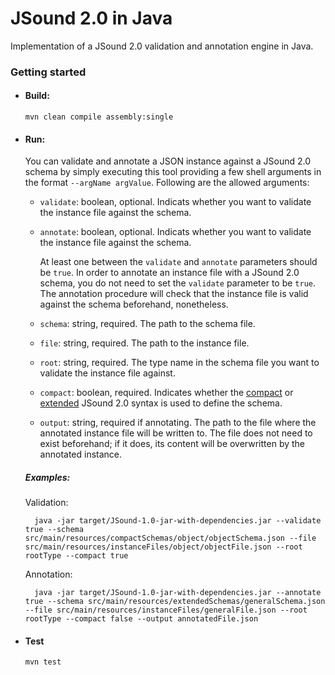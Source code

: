 # JSound 2.0 in Java

Implementation of a JSound 2.0 validation and annotation engine in Java.

### Getting started

- #### Build:
    
    `mvn clean compile assembly:single`

- #### Run:

    You can validate and annotate a JSON instance against a JSound 2.0 schema by simply executing this tool providing a few 
    shell arguments in the format `--argName argValue`. Following are the allowed arguments:
    
    - `validate`: boolean, optional. Indicats whether you want to validate the instance file against the schema.
    - `annotate`: boolean, optional. Indicats whether you want to validate the instance file against the schema. 
        
        At least one between the `validate` and `annotate` parameters should be `true`. In order
    to annotate an instance file with a JSound 2.0 schema, you do not need to set the `validate` parameter to be `true`.
    The annotation procedure will check that the instance file is valid against the schema beforehand, nonetheless.
    - `schema`: string, required. The path to the schema file.
    - `file`: string, required. The path to the instance file.
    - `root`: string, required. The type name in the schema file you want to validate the instance file against.
    - `compact`: boolean, required. Indicates whether the [compact](http://www.jsound-spec.org/publish/en-US/JSound-C/2.0/html-single/JSound-C/index.html) or [extended](http://www.jsound-spec.org/publish/en-US/JSound/2.0/html-single/JSound/index.html) JSound 2.0 syntax is used to define the schema.
    - `output`: string, required if annotating. The path to the file where the annotated instance file will be written to. 
    The file does not need to exist beforehand; if it does, its content will be overwritten by the annotated instance. 
    
    ##### Examples:
    
    Validation:
    
        java -jar target/JSound-1.0-jar-with-dependencies.jar --validate true --schema src/main/resources/compactSchemas/object/objectSchema.json --file src/main/resources/instanceFiles/object/objectFile.json --root rootType --compact true
    
    Annotation:
        
        java -jar target/JSound-1.0-jar-with-dependencies.jar --annotate true --schema src/main/resources/extendedSchemas/generalSchema.json --file src/main/resources/instanceFiles/generalFile.json --root rootType --compact false --output annotatedFile.json

- #### Test

    `mvn test`
